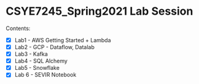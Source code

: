 # CSYE7245_Spring2021 Lab Session

Contents:
- [x] Lab1 - AWS Getting Started + Lambda
- [x] Lab2 - GCP - Dataflow, Datalab
- [x] Lab3 - Kafka
- [x] Lab4 - SQL Alchemy
- [x] Lab5 - Snowflake
- [x] Lab 6 - SEVIR Notebook
